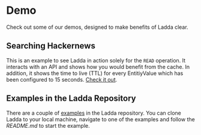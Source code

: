 # Demo
Check out some of our demos, designed to make benefits of Ladda clear. 

## Searching Hackernews
This is an example to see Ladda in action solely for the `READ` operation. It interacts with an API and shows how you would benefit from the cache. In addition, it shows the time to live (TTL) for every EntitiyValue which has been configured to 15 seconds. [Check it out](https://rwieruch.github.io/ladda-react-example/).

## Examples in the Ladda Repository
There are a couple of [examples](https://github.com/petercrona/ladda/tree/master/examples) in the Ladda repository. You can clone Ladda to your local machine, navigate to one of the examples and follow the *README.md* to start the example.
